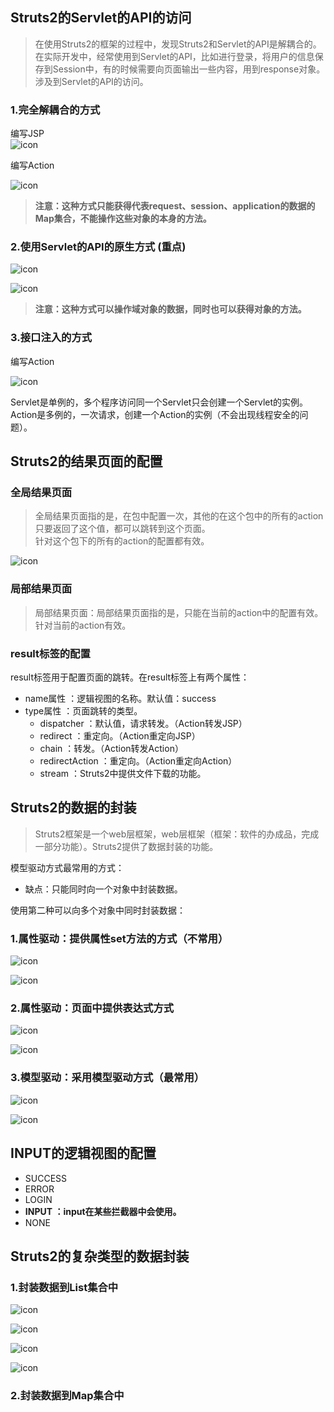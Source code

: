 ## Struts2的Servlet的API的访问 

>在使用Struts2的框架的过程中，发现Struts2和Servlet的API是解耦合的。在实际开发中，经常使用到Servlet的API，比如进行登录，将用户的信息保存到Session中，有的时候需要向页面输出一些内容，用到response对象。涉及到Servlet的API的访问。   

### 1.完全解耦合的方式   
   
编写JSP  
![icon](img/02-img01-Struts2.png)    

编写Action    

![icon](img/02-img02-Struts2.png)    
  
>**注意：这种方式只能获得代表request、session、application的数据的Map集合，不能操作这些对象的本身的方法。**  
  

   
### 2.使用Servlet的API的原生方式 (重点)   
   
![icon](img/02-img03-Struts2.png)    
   
![icon](img/02-img04-Struts2.png)       
  
>**注意：这种方式可以操作域对象的数据，同时也可以获得对象的方法。**
  
### 3.接口注入的方式   
   
编写Action    
   
![icon](img/02-img05-Struts2.png)    
   
Servlet是单例的，多个程序访问同一个Servlet只会创建一个Servlet的实例。Action是多例的，一次请求，创建一个Action的实例（不会出现线程安全的问题）。
   
## Struts2的结果页面的配置   
    
### 全局结果页面    

>全局结果页面指的是，在包中配置一次，其他的在这个包中的所有的action只要返回了这个值，都可以跳转到这个页面。     
针对这个包下的所有的action的配置都有效。
   
![icon](img/02-img06-Struts2.png)     
   
  
### 局部结果页面
      
>局部结果页面：局部结果页面指的是，只能在当前的action中的配置有效。  
针对当前的action有效。
   
   
### result标签的配置     
   
result标签用于配置页面的跳转。在result标签上有两个属性：   

* name属性	：逻辑视图的名称。默认值：success
* type属性	：页面跳转的类型。
	* dispatcher		：默认值，请求转发。（Action转发JSP）
	* redirect			：重定向。（Action重定向JSP）
	* chain				：转发。（Action转发Action）
	* redirectAction	：重定向。（Action重定向Action）
	* stream			：Struts2中提供文件下载的功能。   
  


## Struts2的数据的封装   
   
>Struts2框架是一个web层框架，web层框架（框架：软件的办成品，完成一部分功能）。Struts2提供了数据封装的功能。     

模型驱动方式最常用的方式：    

* 缺点：只能同时向一个对象中封装数据。   

使用第二种可以向多个对象中同时封装数据：

   
### 1.属性驱动：提供属性set方法的方式（不常用）
   
![icon](img/02-img07-Struts2.png)    
   
![icon](img/02-img08-Struts2.png)    
  
### 2.属性驱动：页面中提供表达式方式   
   
![icon](img/02-img09-Struts2.png)        
   
![icon](img/02-img10-Struts2.png)    


### 3.模型驱动：采用模型驱动方式（最常用）   
  
![icon](img/02-img11-Struts2.png)   
  
![icon](img/02-img12-Struts2.png)   
   
  
## INPUT的逻辑视图的配置   
   
* SUCCESS
* ERROR
* LOGIN
* **INPUT		：input在某些拦截器中会使用。**
* NONE

   
## Struts2的复杂类型的数据封装     
   
### 1.封装数据到List集合中   
     
![icon](img/02-img13-Struts2.png)     
   
![icon](img/02-img14-Struts2.png)      
   
![icon](img/02-img15-Struts2.png)     
    
![icon](img/02-img16-Struts2.png)   
   
  
### 2.封装数据到Map集合中    
   

   
   
  
